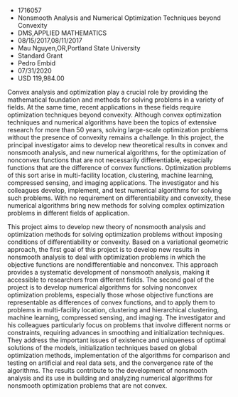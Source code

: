 
* 1716057
* Nonsmooth Analysis and Numerical Optimization Techniques beyond Convexity
* DMS,APPLIED MATHEMATICS
* 08/15/2017,08/11/2017
* Mau Nguyen,OR,Portland State University
* Standard Grant
* Pedro Embid
* 07/31/2020
* USD 119,984.00

Convex analysis and optimization play a crucial role by providing the
mathematical foundation and methods for solving problems in a variety of fields.
At the same time, recent applications in these fields require optimization
techniques beyond convexity. Although convex optimization techniques and
numerical algorithms have been the topics of extensive research for more than 50
years, solving large-scale optimization problems without the presence of
convexity remains a challenge. In this project, the principal investigator aims
to develop new theoretical results in convex and nonsmooth analysis, and new
numerical algorithms, for the optimization of nonconvex functions that are not
necessarily differentiable, especially functions that are the difference of
convex functions. Optimization problems of this sort arise in multi-facility
location, clustering, machine learning, compressed sensing, and imaging
applications. The investigator and his colleagues develop, implement, and test
numerical algorithms for solving such problems. With no requirement on
differentiability and convexity, these numerical algorithms bring new methods
for solving complex optimization problems in different fields of application.

This project aims to develop new theory of nonsmooth analysis and optimization
methods for solving optimization problems without imposing conditions of
differentiability or convexity. Based on a variational geometric approach, the
first goal of this project is to develop new results in nonsmooth analysis to
deal with optimization problems in which the objective functions are
nondifferentiable and nonconvex. This approach provides a systematic development
of nonsmooth analysis, making it accessible to researchers from different
fields. The second goal of the project is to develop numerical algorithms for
solving nonconvex optimization problems, especially those whose objective
functions are representable as differences of convex functions, and to apply
them to problems in multi-facility location, clustering and hierarchical
clustering, machine learning, compressed sensing, and imaging. The investigator
and his colleagues particularly focus on problems that involve different norms
or constraints, requiring advances in smoothing and initialization techniques.
They address the important issues of existence and uniqueness of optimal
solutions of the models, initialization techniques based on global optimization
methods, implementation of the algorithms for comparison and testing on
artificial and real data sets, and the convergence rate of the algorithms. The
results contribute to the development of nonsmooth analysis and its use in
building and analyzing numerical algorithms for nonsmooth optimization problems
that are not convex.
